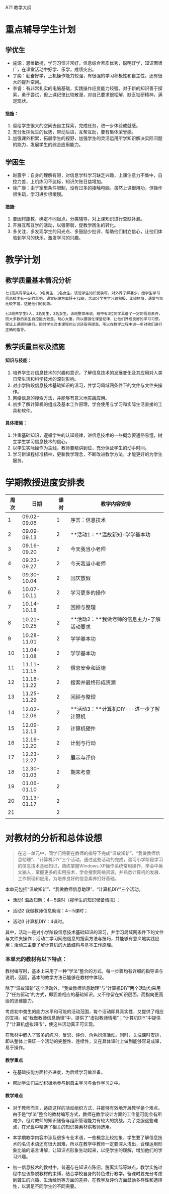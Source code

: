 A71
教学大纲

# 重点辅导学生计划

## 学优生

- 施源：思维敏捷，学习习惯非常好，信息综合素质优秀，聪明好学，知识面很广，在课堂活动中好学、乐学，成绩突出。
- 丁奕：勤奋好学，上机操作能力较强，有很强的学习积极性和自主性，还有很大的提升空间。
- 李睿：有非常扎实的电脑基础，实践操作应变能力较强。对于新的知识善于探索，勇于尝试，但上课纪律比较散漫，对自己要求很松解，缺乏钻研精神，满足现状。


#### 措施：
1. 留给学生很大的空间去自主探索，完成任务，进一步体验成就感。
2. 充分发挥优生的优势，带动后进，互帮互助，要有集体荣誉感。
3. 加强课外积累，拓展学生的视野，加强学生的灵活运用所学知识解决实际问题的能力，发展学生的综合应用能力。
## 学困生

- 赵震宇：自身的理解有限，对信息学科学习缺乏兴趣，上课注意力不集中，自控力差，上机练习不达标，知识欠账日益增加。
- 徐广康：由于家里条件限制，没有过多的接触电脑。虽然上课很用功，但操作很生疏，学习进步很缓慢。


#### 措施:
1. 要因材施教，确定不同起点，分类辅导，对上课知识进行查缺补漏。
2. 开展互帮互学的活动，以强带弱，促教学困生的转化。
3. 多关注，多发现学生的闪光点、多鼓励少批评，帮助他们树立信心，让他们体验到学习的快乐，激发学习的兴趣。





# 教学计划
## 教学质量基本情况分析
`七1班共有学生4人，3名男生，1名女生。该班学生知识面狭窄，对外界了解甚少，给学生学习信息技术有一定的影响。课堂纪律方面好于72班，大部分学生学习较积极，比较热情，课堂气氛比较不错，这是他们的优势。`

`七2班共学生5人，3名男生，2名女生。该班整体来说，班中有3位同学具备了一定的信息素养，而大多数的男生自控能力较差，玩心太重，所以要强化课堂纪律，让他们养成良好的学习习惯，保证上课顺利进行。同时学生对本课程的认识还有待提高，所以在教学过程中进一步对他们进行正确的指导。`

## 教学质量目标及措施
#### 知识与技能：

1. 培养学生对信息技术的兴趣和意识，了解信息技术的发展变化及其应用对人类日常生活和科学技术的深刻影响。
2. 对小学阶段信息技术基础知识的温习，并学习局域网条件下的文件与文件夹操作。
3. 网络信息的搜索方法，并能够有意义地实践应用。
4. 初步了解计算机的组成及基本工作原理，学会使用与学习和实际生活直接的工具和软件。

#### 具体措施：

1. 注重基础知识，遵循学生的认知规律，讲信息技术的一些概念要通俗易懂，树立学生学习信息技术的信心。
2. 以学生实际操作为主线，教师要精讲到位，充分保证学生的动手时间。
3. 学习新课程标准精神，更新教学理念，不断改进教学方法，才能更好的为学生服务。






# 学期教授进度安排表


| 周次 | 日期        | 课时 | 教学内容安排                               |
| ---- | ----------- | ---- | ------------------------------------------ |
| 1    | 09.02-09.06 | 1    | 序言：信息技术                             |
| 2    | 09.09-09.13 | 2    | **活动1：**温故新知-学学基本功             |
| 3    | 09.16-09.20 | 2    | 今天我当小老师                             |
| 4    | 09.23-09.27 | 2    | 今天我当小老师                             |
| 5    | 09.30-10.04 | 2    | 国庆放假                                   |
| 6    | 10.07-10.11 | 2    | 学习更多的操作                             |
| 7    | 10.14-10.18 | 2    | 回顾与整理                                 |
| 8    | 10.21-10.25 | 2    | **活动2：**我做老师的信息主力-了解活动要求 |
| 9    | 10.28-11.01 | 2    | 学学基本功                                 |
| 10   | 11.04-11.08 | 2    | 学学基本功                                 |
| 11   | 11.11-11.15 | 2    | 信息安全和道德                             |
| 12   | 11.18-11.22 | 2    | 搜索并最终形成资源                         |
| 13   | 11.25-11.29 | 2    | 回顾与整理                                 |
| 14   | 12.02-12.06 | 2    | **活动3：**计算机DIY---进一步了解计算机    |
| 15   | 12.09-12.13 | 2    | 计算机硬件                                 |
| 16   | 12.16-12.20 | 2    | 计划与行动                                 |
| 17   | 12.23-12.27 | 2    | 展示与评价                                 |
| 18   | 12.30-01.03 | 2    | 期末考查                                   |
| 19   | 01.06-01.10 | 2    |                                            |
| 20   | 01.13-01.17 | 2    |                                            |
| 21   |             | 2    |                                            |
|      |             |      |                                            |







# 对教材的分析和总体设想
> 在这一单元中，同学们将要在教师的指导下完成“温故知新”、“我做教师信息助理”、“计算机DIY”三个活动。通过这些活动的完成，温习小学阶段学习的信息技术基础知识，熟练掌握Windows XP操作系统常用操作，学会中英文输入，掌握更多的实用技术，学会搜索网络资源，并熟悉计算机的发展、工作原理和应用，为培养良好的信息素养打好基础。

本单元包括“温故知新”、“我做教师信息助理”、“计算机DIY”三个活动。

- 活动1  温故知新：4－5课时（视学生的知识储备情况）；

- 活动2  我做教师信息助理：4－5课时；

- 活动3  计算机DIY：4课时。

其中，活动一是对小学阶段信息技术基础知识的温习，并学习局域网条件下的文件与文件夹操作；活动二学习网络信息的搜索方法与技巧，并能够有意义地实践应用；活动三主要了解计算机的大致结构与基本工作原理。

### 本单元的教材有以下特点：

教材编写时，基本上采用了一种“学法”整合的方式。每一步骤均有详细的指导语与说明，因而，基本的教学方法已能够在教材中体现。

除了“温故知新”这个活动外，“我做教师信息助理”与“计算机DIY”两个活动均采用了“任务驱动”的方式，即涵盖相应的基础知识，又不停留在知识层面，而指向更高级的思维能力。

考虑初中聋生的能力水平和可能的活动范围，每个活动即具真实性，又提供了相应的支持。如“我做教师信息助理”中，提供了“虚拟教师情境”；“计算机DIY”中提供了“计算机虚拟超市”，使这些活动真正可实现。

在教材中嵌入了较多的练习、反思、评价、角色扮演活动。同时，关注课时安排，即从整体上保证一个活动的完整性、连续性，又在具体课时上做到能够容易成课，易于操作。

#### 教学重点

- 在基础技能方面拉齐进度，为后续学习做准备。

- 帮助学生们主动积极地参与到自主学习与合作学习之中。

#### 教学难点

- 对于教师而言，适应这样的活动组织方式，并能够有效地开展教学是个难点。由于是“学法”整合的教材编写方式，教师在教学设计方面的工作量可能会有所减少，但对教师的知识储备与组织管理能力有较大的挑战。为了克服这些难点，在光盘中精选了相关的知识类素材供教师选用。

- 本学期教学内容中涉及很多专业术语，一些概念比较抽象，学生要了解信息技术的名词术语还有很大困难，所以在教学中教师一定要深入浅出，合理运用形象比喻的语言讲解，让知识点形象生动起来，以便学生的理解，增加他们的学习兴趣。

- 初一信息技术的教材中，普遍存在知识点陈旧，脱离实际等缺点。教学实施过程中应该挣脱教材的束缚，结合学校自身的特色进行教学。备课时要充分考虑到聋生的兴趣、生活经历等方面的差异，在教学及评价方面鼓励多样性和选择性，以满足不同学生的不同需要。




